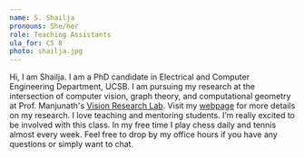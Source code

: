 ```yaml
---
name: S. Shailja
pronouns: She/her 
role: Teaching Assistants
ula_for: CS 8
photo: shailja.jpg
---
```


Hi, I am Shailja. I am a PhD candidate in Electrical and Computer Engineering Department, UCSB. I am pursuing my research at the intersection of computer vision, graph theory, and computational geometry at Prof. Manjunath's [Vision Research Lab](https://vision.ece.ucsb.edu/). Visit my [webpage](https://web.ece.ucsb.edu/~shailja/) for more details on my research. I love teaching and mentoring students. I’m really excited to be involved with this class. In my free time I play chess daily and tennis almost every week. Feel free to drop by my office hours if you have any questions or simply want to chat.

